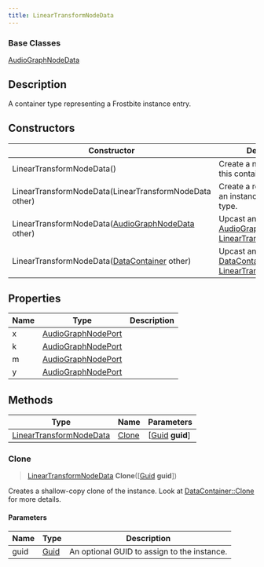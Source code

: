 ```yaml
---
title: LinearTransformNodeData
---
```

### Base Classes

[AudioGraphNodeData](/vext/ref/fb/audiographnodedata/)

## Description

A container type representing a Frostbite instance entry.

## Constructors

| Constructor                                                                        | Description                                                                                                                           |
| ---------------------------------------------------------------------------------- | ------------------------------------------------------------------------------------------------------------------------------------- |
| LinearTransformNodeData()                                                          | Create a new instance of this container type.                                                                                         |
| LinearTransformNodeData(LinearTransformNodeData other)                             | Create a reference copy of an instance of the same type.                                                                              |
| LinearTransformNodeData([AudioGraphNodeData](/vext/ref/fb/audiographnodedata/) other)            | Upcast an instance of type [AudioGraphNodeData](/vext/ref/fb/audiographnodedata/) to [LinearTransformNodeData](/vext/ref/fb/lineartransformnodedata/).            |
| LinearTransformNodeData([DataContainer](/vext/ref/shared/class/datacontainer) other) | Upcast an instance of type [DataContainer](/vext/ref/shared/class/datacontainer) to [LinearTransformNodeData](/vext/ref/fb/lineartransformnodedata/). |

## Properties

| Name | Type                                     | Description |
| ---- | ---------------------------------------- | ----------- |
| x    | [AudioGraphNodePort](/vext/ref/fb/audiographnodeport/) |             |
| k    | [AudioGraphNodePort](/vext/ref/fb/audiographnodeport/) |             |
| m    | [AudioGraphNodePort](/vext/ref/fb/audiographnodeport/) |             |
| y    | [AudioGraphNodePort](/vext/ref/fb/audiographnodeport/) |             |

## Methods

| Type                                               | Name            | Parameters                                     |
| -------------------------------------------------- | --------------- | ---------------------------------------------- |
| [LinearTransformNodeData](/vext/ref/fb/lineartransformnodedata/) | [Clone](#clone) | \[[Guid](/vext/ref/shared/class/guid) **guid**\] |

### Clone

> [LinearTransformNodeData](/vext/ref/fb/lineartransformnodedata/) **Clone**(\[[Guid](/vext/ref/shared/class/guid) **guid**\])

Creates a shallow-copy clone of the instance. Look at [DataContainer::Clone](/vext/ref/shared/class/datacontainer#clone) for more details.

#### Parameters

| Name | Type         | Description                                 |
| ---- | ------------ | ------------------------------------------- |
| guid | [Guid](/vext/ref/shared/class/guid/) | An optional GUID to assign to the instance. |
